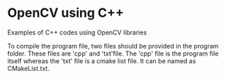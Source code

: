 # OpenCV using C++
Examples of C++ codes using OpenCV libraries 


To compile the program file, two files should be provided in the program folder. These files are 'cpp' and 'txt'file. The 'cpp' file is the program file itself whereas the 'txt' file is a cmake list file. It can be named as CMakeList.txt.


